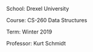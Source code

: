 School: Drexel University

Course: CS-260 Data Structures

Term: Winter 2019

Professor: Kurt Schmidt
